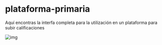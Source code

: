 # plataforma-primaria
Aquí encontras la interfa completa para la utilización en un plataforma para subir calificaciones


![img](http://i.imgur.com/yourfilename.png)


